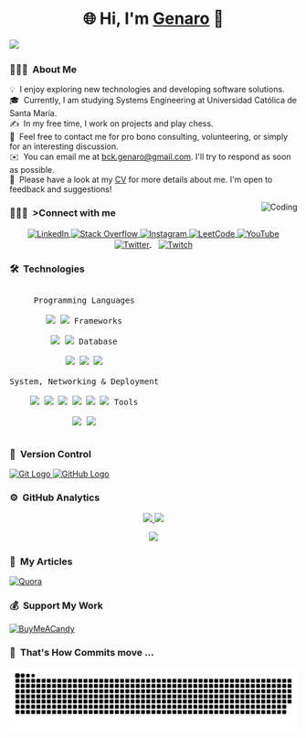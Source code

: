 
<div align="center">
    
<h1 align="center">🌐 Hi, I'm <a href="https://beacons.ai/genarov">Genaro</a> 👋</h1>
</div>
<img src="https://i.imgur.com/OaETDsj.png">



### 👨🏻‍💻 &nbsp;About Me
💡 &nbsp;I enjoy exploring new technologies and developing software solutions.\
🎓 &nbsp;Currently, I am studying Systems Engineering at Universidad Católica de Santa María.\
✍️ &nbsp;In my free time, I work on projects and play chess.\
💬 &nbsp;Feel free to contact me for pro bono consulting, volunteering, or simply for an interesting discussion.\
✉️ &nbsp;You can email me at bck.genaro@gmail.com. I'll try to respond as soon as possible.\
📄 &nbsp;Please have a look at my [CV]() for more details about me. I'm open to feedback and suggestions!
<br>

<img alt="Coding" src="https://raw.githubusercontent.com/AVS1508/AVS1508/master/assets/Coding.gif" align="right"/>

### 👨🏻‍💻 &nbsp;>Connect with me

<p align="center">
    <a href="https://www.linkedin.com/in/fabian-genaro-huamani-chuquimamani-382205319/" target="_blank" title="LinkedIn">
        <img align="center" src="https://raw.githubusercontent.com/rahuldkjain/github-profile-readme-generator/master/src/images/icons/Social/linked-in-alt.svg" alt="LinkedIn" height="30" width="40" />
    </a>
    <a href="https://stackoverflow.com/users/26338264/" target="_blank" title="Stack Overflow">
        <img align="center" src="https://raw.githubusercontent.com/rahuldkjain/github-profile-readme-generator/master/src/images/icons/Social/stack-overflow.svg" alt="Stack Overflow" height="30" width="40" />
    </a>
    <a href="https://instagram.com/iamgenarov" target="_blank" title="Instagram">
        <img align="center" src="https://raw.githubusercontent.com/rahuldkjain/github-profile-readme-generator/master/src/images/icons/Social/instagram.svg" alt="Instagram" height="30" width="40" />
    </a>
    <a href="https://leetcode.com/u/IamGenarov/" target="_blank" title="LeetCode">
        <img align="center" src="https://raw.githubusercontent.com/rahuldkjain/github-profile-readme-generator/master/src/images/icons/Social/leet-code.svg" alt="LeetCode" height="30" width="40" />
    </a>
    <a href="https://www.youtube.com/channel/" target="_blank" title="YouTube">
        <img align="center" src="https://img.icons8.com/color/48/000000/youtube-play.png" alt="YouTube" height="40" width="40" />
    </a>
    <a href="https://twitter.com/" target="_blank" title="Twitter">
        <img align="center" src="https://raw.githubusercontent.com/rahuldkjain/github-profile-readme-generator/master/src/images/icons/Social/twitter.svg" alt="Twitter" height="30" width="40" />
    </a>
    &nbsp;&nbsp;
    <a href="https://www.twitch.tv/yourstream" target="_blank" title="Twitch">
        <img align="center" src="https://img.icons8.com/fluent/48/000000/twitch.png" alt="Twitch" height="40" width="40" />
    </a>
</p>

### 🛠 &nbsp;Technologies

<p style="display: inline-block;" align="center">
    <kbd>
        <kbd>Programming Languages</kbd>
        <br>
        <br>
        <a href="#" title="C#"><img width="30px" src="https://cdn.jsdelivr.net/gh/devicons/devicon/icons/csharp/csharp-plain.svg" /></a>
        <a href="#" title="Java"><img width="30px" src="https://cdn.jsdelivr.net/gh/devicons/devicon/icons/java/java-plain.svg" /></a>
    </kbd>

<kbd>
        <kbd>Frameworks</kbd>
        <br>
        <br>
        <a href="#" title=".NET Core"><img width="30px" src="https://cdn.jsdelivr.net/gh/devicons/devicon/icons/dotnetcore/dotnetcore-original.svg" /></a>
        <a href="#" title="Spring"><img width="30px" src="https://cdn.jsdelivr.net/gh/devicons/devicon/icons/spring/spring-original.svg" /></a>
    </kbd>
    
<kbd>
        <kbd>Database</kbd>
        <br>
        <br>
        <a href="#" title="MongoDB"><img width="30px" src="https://cdn.jsdelivr.net/gh/devicons/devicon/icons/mongodb/mongodb-plain.svg" /></a>
        <a href="#" title="MySQL"><img width="30px" src="https://cdn.jsdelivr.net/gh/devicons/devicon/icons/mysql/mysql-original-wordmark.svg" /></a>
        <a href="#" title="Cassandra"><img width="30px" src="https://cdn.jsdelivr.net/gh/devicons/devicon/icons/cassandra/cassandra-original.svg" /></a>
    </kbd>

<br>
    <br>
    
<kbd>
        <kbd>System, Networking & Deployment</kbd>
        <br>
        <br>
        <a href="#" title="Azure"><img width="30px" src="https://cdn.jsdelivr.net/gh/devicons/devicon/icons/azure/azure-plain.svg" /></a>
        <a href="#" title="Git"><img width="30px" src="https://cdn.jsdelivr.net/gh/devicons/devicon/icons/git/git-plain.svg" /></a>
        <a href="#" title="Docker"><img width="30px" src="https://cdn.jsdelivr.net/gh/devicons/devicon/icons/docker/docker-plain.svg" /></a>
        <a href="#" title="AWS"><img width="30px" src="https://cdn.jsdelivr.net/gh/devicons/devicon/icons/amazonwebservices/amazonwebservices-original-wordmark.svg" /></a>
       <a href="#" title="Windows 11"><img width="30px" src="https://cdn.jsdelivr.net/gh/devicons/devicon/icons/windows8/windows8-original.svg" /></a>
        <a href="#" title="Arch Linux"><img width="30px" src="https://cdn.jsdelivr.net/gh/devicons/devicon/icons/archlinux/archlinux-original.svg" /></a>
    </kbd>

<kbd>
        <kbd>Tools</kbd>
        <br>
        <br>
        <a href="#" title="IntelliJ IDEA"><img width="30px" src="https://cdn.jsdelivr.net/gh/devicons/devicon/icons/intellij/intellij-original.svg" /></a>
        <a href="#" title="Visual Studio"><img width="30px" src="https://cdn.jsdelivr.net/gh/devicons/devicon/icons/visualstudio/visualstudio-plain.svg" /></a>
    </kbd>
</p>

### 🧰 &nbsp;Version Control 

<a href="https://git-scm.com/doc" target="_blank">
    <img src="https://img.shields.io/badge/git-%23F05033.svg?style=for-the-badge&logo=git&logoColor=white" alt="Git Logo">
  </a>
  
  <!-- Enlace para GitHub -->
  <a href="https://docs.github.com/en" target="_blank">
    <img src="https://img.shields.io/badge/github-%23121011.svg?style=for-the-badge&logo=github&logoColor=white" alt="GitHub Logo">
  </a>

### ⚙️ &nbsp;GitHub Analytics

<p align="center">
  <a href="https://github.com/IamGenarov">
    <img height="180em" src="https://github-readme-stats-eight-theta.vercel.app/api?username=IamGenarov&show_icons=true&theme=algolia&include_all_commits=true&count_private=true"/>
  </a>
  <a href="https://github.com/IamGenarov">
    <img height="180em" src="https://github-readme-stats-eight-theta.vercel.app/api/top-langs/?username=IamGenarov&layout=compact&langs_count=8&theme=algolia"/>
  </a>
</p>

<p align="center">
  <img height="180em" src="https://github-readme-streak-stats.herokuapp.com/?user=xd&theme=dark&hide_border=true"/>
</p>

### 📜 &nbsp;My Articles

[![Quora](https://img.shields.io/badge/Quora-%23B92B27.svg?style=for-the-badge&logo=Quora&logoColor=white)](https://thedefenceengineer.quora.com/)

### 💰 &nbsp;Support My Work
[![BuyMeACandy](https://img.shields.io/badge/Buy%20Me%20a%20Coffee-ffdd00?style=for-the-badge&logo=buy-me-a-coffee&logoColor=black)](https://buymeacoffee.com/IamGenarov) 


### 🐍 &nbsp;That's How Commits move ...

<div align="center">
  <a href="https://github.com/IamGenarov/">
  <img src="https://github.com/1999AZZAR/1999AZZAR/blob/readme/resources/img/grid-snake.svg"
       alt="snake" /></a>
</div>

